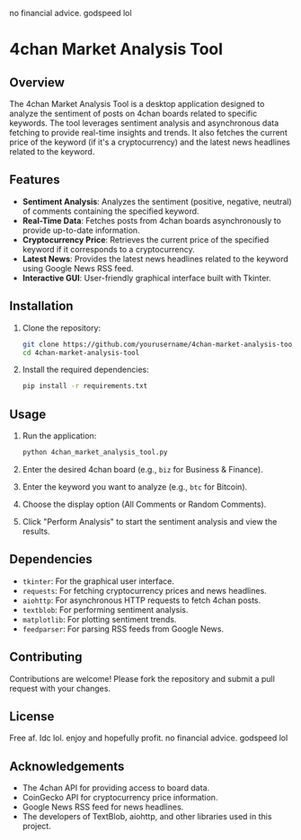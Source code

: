 no financial advice. godspeed lol
# 4chan Market Analysis Tool

## Overview

The 4chan Market Analysis Tool is a desktop application designed to analyze the sentiment of posts on 4chan boards related to specific keywords. The tool leverages sentiment analysis and asynchronous data fetching to provide real-time insights and trends. It also fetches the current price of the keyword (if it's a cryptocurrency) and the latest news headlines related to the keyword.

## Features

- **Sentiment Analysis**: Analyzes the sentiment (positive, negative, neutral) of comments containing the specified keyword.
- **Real-Time Data**: Fetches posts from 4chan boards asynchronously to provide up-to-date information.
- **Cryptocurrency Price**: Retrieves the current price of the specified keyword if it corresponds to a cryptocurrency.
- **Latest News**: Provides the latest news headlines related to the keyword using Google News RSS feed.
- **Interactive GUI**: User-friendly graphical interface built with Tkinter.

## Installation

1. Clone the repository:
    ```bash
    git clone https://github.com/yourusername/4chan-market-analysis-tool.git
    cd 4chan-market-analysis-tool
    ```

2. Install the required dependencies:
    ```bash
    pip install -r requirements.txt
    ```

## Usage

1. Run the application:
    ```bash
    python 4chan_market_analysis_tool.py
    ```

2. Enter the desired 4chan board (e.g., `biz` for Business & Finance).

3. Enter the keyword you want to analyze (e.g., `btc` for Bitcoin).

4. Choose the display option (All Comments or Random Comments).

5. Click "Perform Analysis" to start the sentiment analysis and view the results.

## Dependencies

- `tkinter`: For the graphical user interface.
- `requests`: For fetching cryptocurrency prices and news headlines.
- `aiohttp`: For asynchronous HTTP requests to fetch 4chan posts.
- `textblob`: For performing sentiment analysis.
- `matplotlib`: For plotting sentiment trends.
- `feedparser`: For parsing RSS feeds from Google News.

## Contributing

Contributions are welcome! Please fork the repository and submit a pull request with your changes.

## License

Free af. Idc lol. enjoy and hopefully profit. no financial advice. godspeed lol


## Acknowledgements

- The 4chan API for providing access to board data.
- CoinGecko API for cryptocurrency price information.
- Google News RSS feed for news headlines.
- The developers of TextBlob, aiohttp, and other libraries used in this project.
